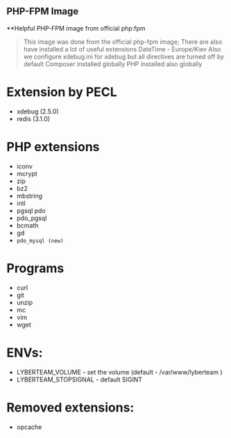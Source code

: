 ## PHP-FPM Image

**Helpful PHP-FPM image from official php:fpm

>This image was done from the official php-fpm image;
>There are also have installed a lot of useful extensions
>DateTime - Europe/Kiev
>Also we configure xdebug.ini for xdebug but all directives are turned off by default
>Composer installed globally
>PHP installed also globally

# Extension by PECL
   * xdebug (2.5.0)
   * redis  (3.1.0)

# PHP extensions
   * iconv 
   * mcrypt 
   * zip 
   * bz2 
   * mbstring 
   * intl 
   * pgsql pdo
   * pdo_pgsql 
   * bcmath 
   * gd
   * `pdo_mysql (new)`

# Programs  
   * curl
   * git
   * unzip
   * mc
   * vim
   * wget
   
# ENVs:
   * LYBERTEAM_VOLUME               - set the volume (default - /var/www/lyberteam )
   * LYBERTEAM_STOPSIGNAL           - default SIGINT
   
# Removed extensions:
   * opcache 
